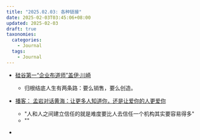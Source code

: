 ```yaml
---
title: "2025.02.03: 各种链接"
date: 2025-02-03T03:45:06+08:00
updated: 2025-02-03
draft: true
taxonomies:
  categories:
    - Journal
  tags:
    - Journal
---
```


- [硅谷第一“企业布道师”盖伊·川崎](https://www.modernweekly.com/hots/41381)

  - 归根结底人生有两条路：要么销售，要么创造。

- [播客： 孟岩对话黄海：让更多人知道你，还是让爱你的人更爱你](https://www.xiaoyuzhoufm.com/episode/61dbf5b519e8465da2f8f4fd)
  - "人和人之间建立信任的就是难度要比人去信任一个机构其实要容易得多"
  - ""
- [](https://www.douban.com/group/topic/284038895/?_i=4979909sU3iZ6V,9369960VXIN7tF)
